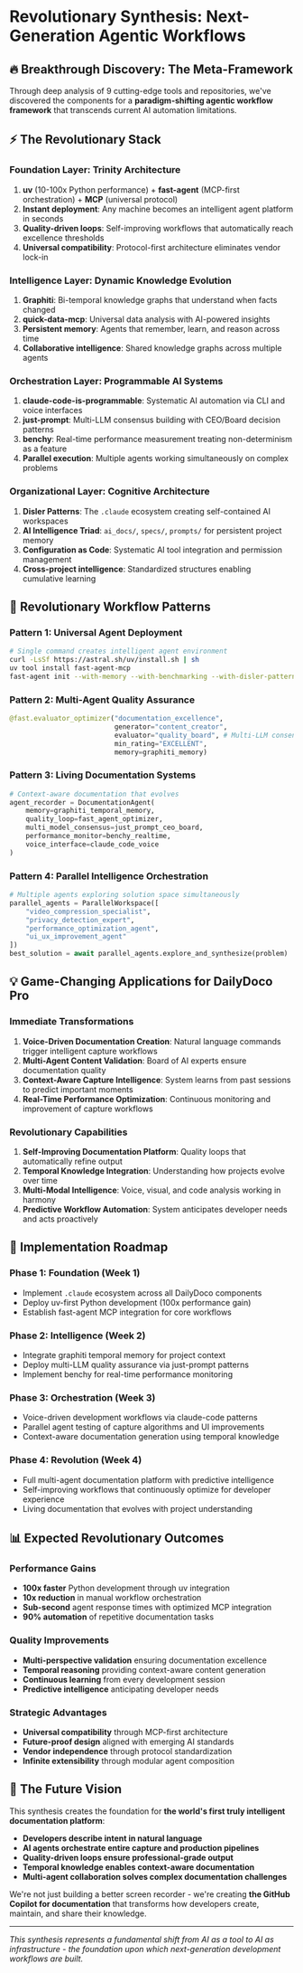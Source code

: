 # Revolutionary Synthesis: Next-Generation Agentic Workflows

## 🔥 **Breakthrough Discovery: The Meta-Framework**

Through deep analysis of 9 cutting-edge tools and repositories, we've discovered the components for a **paradigm-shifting agentic workflow framework** that transcends current AI automation limitations.

## ⚡ **The Revolutionary Stack**

### **Foundation Layer: Trinity Architecture**
1. **uv** (10-100x Python performance) + **fast-agent** (MCP-first orchestration) + **MCP** (universal protocol)
2. **Instant deployment**: Any machine becomes an intelligent agent platform in seconds
3. **Quality-driven loops**: Self-improving workflows that automatically reach excellence thresholds
4. **Universal compatibility**: Protocol-first architecture eliminates vendor lock-in

### **Intelligence Layer: Dynamic Knowledge Evolution**
1. **Graphiti**: Bi-temporal knowledge graphs that understand when facts changed
2. **quick-data-mcp**: Universal data analysis with AI-powered insights
3. **Persistent memory**: Agents that remember, learn, and reason across time
4. **Collaborative intelligence**: Shared knowledge graphs across multiple agents

### **Orchestration Layer: Programmable AI Systems**
1. **claude-code-is-programmable**: Systematic AI automation via CLI and voice interfaces
2. **just-prompt**: Multi-LLM consensus building with CEO/Board decision patterns
3. **benchy**: Real-time performance measurement treating non-determinism as a feature
4. **Parallel execution**: Multiple agents working simultaneously on complex problems

### **Organizational Layer: Cognitive Architecture**
1. **Disler Patterns**: The `.claude` ecosystem creating self-contained AI workspaces
2. **AI Intelligence Triad**: `ai_docs/`, `specs/`, `prompts/` for persistent project memory
3. **Configuration as Code**: Systematic AI tool integration and permission management
4. **Cross-project intelligence**: Standardized structures enabling cumulative learning

## 🚀 **Revolutionary Workflow Patterns**

### **Pattern 1: Universal Agent Deployment**
```bash
# Single command creates intelligent agent environment
curl -LsSf https://astral.sh/uv/install.sh | sh
uv tool install fast-agent-mcp
fast-agent init --with-memory --with-benchmarking --with-disler-patterns
```

### **Pattern 2: Multi-Agent Quality Assurance**
```python
@fast.evaluator_optimizer("documentation_excellence",
                          generator="content_creator",
                          evaluator="quality_board", # Multi-LLM consensus
                          min_rating="EXCELLENT",
                          memory=graphiti_memory)
```

### **Pattern 3: Living Documentation Systems**
```python
# Context-aware documentation that evolves
agent_recorder = DocumentationAgent(
    memory=graphiti_temporal_memory,
    quality_loop=fast_agent_optimizer,
    multi_model_consensus=just_prompt_ceo_board,
    performance_monitor=benchy_realtime,
    voice_interface=claude_code_voice
)
```

### **Pattern 4: Parallel Intelligence Orchestration**
```python
# Multiple agents exploring solution space simultaneously
parallel_agents = ParallelWorkspace([
    "video_compression_specialist",
    "privacy_detection_expert", 
    "performance_optimization_agent",
    "ui_ux_improvement_agent"
])
best_solution = await parallel_agents.explore_and_synthesize(problem)
```

## 💡 **Game-Changing Applications for DailyDoco Pro**

### **Immediate Transformations**
1. **Voice-Driven Documentation Creation**: Natural language commands trigger intelligent capture workflows
2. **Multi-Agent Content Validation**: Board of AI experts ensure documentation quality
3. **Context-Aware Capture Intelligence**: System learns from past sessions to predict important moments
4. **Real-Time Performance Optimization**: Continuous monitoring and improvement of capture workflows

### **Revolutionary Capabilities**
1. **Self-Improving Documentation Platform**: Quality loops that automatically refine output
2. **Temporal Knowledge Integration**: Understanding how projects evolve over time
3. **Multi-Modal Intelligence**: Voice, visual, and code analysis working in harmony
4. **Predictive Workflow Automation**: System anticipates developer needs and acts proactively

## 🎯 **Implementation Roadmap**

### **Phase 1: Foundation (Week 1)**
- Implement `.claude` ecosystem across all DailyDoco components
- Deploy uv-first Python development (100x performance gain)
- Establish fast-agent MCP integration for core workflows

### **Phase 2: Intelligence (Week 2)**
- Integrate graphiti temporal memory for project context
- Deploy multi-LLM quality assurance via just-prompt patterns
- Implement benchy for real-time performance monitoring

### **Phase 3: Orchestration (Week 3)**
- Voice-driven development workflows via claude-code patterns
- Parallel agent testing of capture algorithms and UI improvements
- Context-aware documentation generation using temporal knowledge

### **Phase 4: Revolution (Week 4)**
- Full multi-agent documentation platform with predictive intelligence
- Self-improving workflows that continuously optimize for developer experience
- Living documentation that evolves with project understanding

## 📊 **Expected Revolutionary Outcomes**

### **Performance Gains**
- **100x faster** Python development through uv integration
- **10x reduction** in manual workflow orchestration
- **Sub-second** agent response times with optimized MCP integration
- **90% automation** of repetitive documentation tasks

### **Quality Improvements**
- **Multi-perspective validation** ensuring documentation excellence
- **Temporal reasoning** providing context-aware content generation
- **Continuous learning** from every development session
- **Predictive intelligence** anticipating developer needs

### **Strategic Advantages**
- **Universal compatibility** through MCP-first architecture
- **Future-proof design** aligned with emerging AI standards
- **Vendor independence** through protocol standardization
- **Infinite extensibility** through modular agent composition

## 🔮 **The Future Vision**

This synthesis creates the foundation for **the world's first truly intelligent documentation platform**:

- **Developers describe intent in natural language**
- **AI agents orchestrate entire capture and production pipelines**
- **Quality-driven loops ensure professional-grade output**
- **Temporal knowledge enables context-aware documentation**
- **Multi-agent collaboration solves complex documentation challenges**

We're not just building a better screen recorder - we're creating **the GitHub Copilot for documentation** that transforms how developers create, maintain, and share their knowledge.

---

*This synthesis represents a fundamental shift from AI as a tool to AI as infrastructure - the foundation upon which next-generation development workflows are built.*